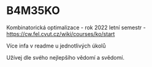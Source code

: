 # B4M35KO
Kombinatorická optimalizace - rok 2022 letní semestr - https://cw.fel.cvut.cz/wiki/courses/ko/start

Více infa v readme u jednotlivých úkolů

Užívej dle svého nejlepšího vědomí a svědomí.